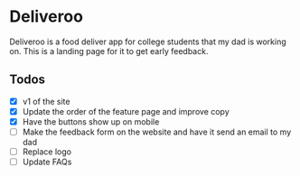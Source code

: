 # Deliveroo

Deliveroo is a food deliver app for college students that my dad is working on. This is a landing page for it to get early feedback.

## Todos

- [x] v1 of the site
- [x] Update the order of the feature page and improve copy
- [x] Have the buttons show up on mobile
- [ ] Make the feedback form on the website and have it send an email to my dad
- [ ] Replace logo
- [ ] Update FAQs
